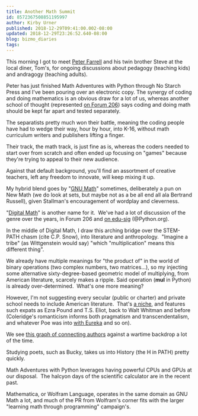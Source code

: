 ```yaml
---
title: Another Math Summit
id: 8572367508851195997
author: Kirby Urner
published: 2018-12-29T09:41:00.002-08:00
updated: 2018-12-29T23:26:52.640-08:00
blog: bizmo_diaries
tags: 
---
```


[](https://www.flickr.com/photos/kirbyurner/46310236092/in/dateposted-public/)

This morning I got to meet [Peter Farrell](https://worldgame.blogspot.com/2016/06/pycon-2016-concludes.html) and his twin brother Steve at the local diner, Tom's, for ongoing discussions about pedagogy (teaching kids) and andragogy (teaching adults).

Peter has just finished Math Adventures with Python through No Starch Press and I've been pouring over an electronic copy. The synergy of coding and doing mathematics is an obvious draw for a lot of us, whereas another school of thought (represented [on Forum 206](http://mathforum.org/kb/forum.jspa?forumID=206&start=0)) says coding and doing math should be kept far apart and tested separately.

The separatists pretty much won their battle, meaning the coding people have had to wedge their way, hour by hour, into K-16, without math curriculum writers and publishers lifting a finger.

Their track, the math track, is just fine as is, whereas the coders needed to start over from scratch and often ended up focusing on "games" because they're trying to appeal to their new audience.

Against that default background, you'll find an assortment of creative teachers, left any freedom to innovate, will keep mixing it up.

My hybrid blend goes by "[GNU Math](https://mybizmo.blogspot.com/2006/08/scripting-road-show.html)" sometimes, deliberately a pun on New Math (we do look at sets, but maybe not as a be all end all ala Bertrand Russell), given Stallman's encouragement of wordplay and cleverness.

"[Digital Math](http://wikieducator.org/Digital_Math)" is another name for it.  We've had a lot of discussion of the genre over the years, in Forum 206 and [on edu-sig](https://mail.python.org/pipermail/edu-sig/) (@Python.org).

In the middle of Digital Math, I draw this arching bridge over the STEM-PATH chasm (cite C.P. Snow), into literature and anthropology.  "Imagine a tribe" (as Wittgenstein would say) "which "multiplication" means this different thing".

We already have multiple meanings for "the product of" in the world of binary operations (two complex numbers, two matrices...), so my injecting some alternative sixty-degree-based geometric model of multiplying, from American literature, scarcely makes a ripple. Said operation (__mul__ in Python) is already over-determined.  What's one more meaning?

However, I'm not suggesting every secular (public or charter) and private school needs to include American literature.  That's [a niche](https://medium.com/@kirbyurner/uncommon-core-87a31b7f75b3), and features such expats as Ezra Pound and T.S. Eliot, back to Walt Whitman and before (Coleridge's romanticism informs both pragmatism and transcendentalism, and whatever Poe was into [with Eureka](https://en.wikipedia.org/wiki/Eureka:_A_Prose_Poem) and so on).

We see [this graph of connecting authors](https://medium.com/@kirbyurner/graphing-the-poets-b600c86d6b9) against a wartime backdrop a lot of the time.

Studying poets, such as Bucky, takes us into History (the H in PATH) pretty quickly.

Math Adventures with Python leverages having powerful CPUs and GPUs at our disposal.  The halcyon days of the scientific calculator are in the recent past.   

Mathematica, or Wolfram Language, operates in the same domain as GNU Math a lot, and much of the PR from Wolfram's corner fits with the larger "learning math through programming" campaign's.

[](https://www.flickr.com/photos/kirbyurner/32643128658/in/dateposted-public/)